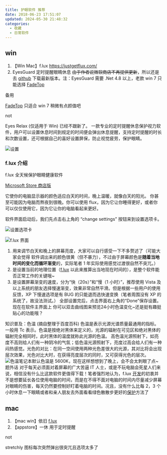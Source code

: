 ```yaml
---
title: 护眼软件 推荐
date: 2018-06-23 17:51:07
updated: 2024-05-30 21:48:32
categories:
  - 收藏
  - 日常软件
---
```


## win

1. 【Win Mac】f.lux <https://justgetflux.com/>
2. EyesGuard 定时提醒眼睛休息 ~~由于作者说微软商店不再提供更新~~，所以还是去 [github](https://github.com/avestura/EyesGuard/releases/) 下载最新版本。注：EyesGuard 需要 .Net 4.8 以上，老款 win 7 只能选择 [FadeTop](http://www.fadetop.com/)

备用

[FadeTop](http://www.fadetop.com/) 只适合 win 7 稍微有点颜值吧

not

Eyes Relax (仅适用于 Win) 已经不跟新了。 一款专业的定时提醒休息保护视力软件，用户可以设置休息时间到规定的时间便会弹出休息提醒，支持定时提醒的时长和次数设置，还可根据自己的喜好设置屏保，防止视觉疲劳，保护眼睛。

![设置](/imgs/%E4%B8%93%E9%A2%98-%E6%8A%A4%E7%9C%BC%E8%BD%AF%E4%BB%B6%E5%88%86%E4%BA%AB/1662509-219779c24b37a708.png)

### f.lux 介绍

f.lux 全天候保护眼睛健康软件

[Microsoft Store 商店版](https://apps.microsoft.com/store/detail/flux/9N9KDPHV91JT?hl=zh-cn&gl=cn&ocid=badge&rtc=1)

<!-- more -->

它使你的电脑显示器的颜色适应白天的时间，晚上温暖，就像白天的阳光。
你甚至可能因为电脑而熬夜到很晚。你可以使用 flux，因为它让你睡得更好，或者你可以仅仅使用它，因为它让你的电脑看起来更好。

软件界面启动后，我们先点击右上角的 “change settings” 按钮来到设置选项卡。

![设置选项卡](http://upload-images.jianshu.io/upload_images/1662509-2b862a7c5ce38d39.png?imageMogr2/auto-orient/strip%7CimageView2/2/w/1240)

![f.lux 界面](./imgs/%E4%B8%93%E9%A2%98-%E6%8A%A4%E7%9C%BC%E8%BD%AF%E4%BB%B6%E5%88%86%E4%BA%AB/1662509-2b862a7c5ce38d39.png)

1. 用来调节白天和晚上的屏幕亮度，大家可以自行感受一下不多赘述了（可能大家会觉得 软件调出来的颜色很黄（但不暴力），不过由于屏幕颜色是**随着当地时间的变化而循环渐变**的，实际笔者 1 年实际使用感觉过渡很自然不突兀。）
2. 是设置当前的地理位置（[f.lux](http://www.iplaysoft.com/flux.html) 以此来推算出当地现在时间的），是整个软件能否正常工作的关键哦~
3. 是设置屏幕渐变的速度，分为“快（20s）”和“慢（1 小时）”，推荐使用 Vista 及以上系统的朋友选择慢速渐变，效果非常自然平滑。但是根据一些用户的使用反馈，XP 下慢速选项是有 BUG 的只能退而选快速变换（笔者周围没有 XP 的系统了，故没法测试。）
全部设置完后，点击界面右上角的“Done”保存设置。现在在软件主界面上 你可以双击曲线图来预览24小时色温变化~还是挺有趣挺贴心的功能哦？

知识普及：色温 (摘自整理于百度百科)
色温是表示光源光谱质量最通用的指标。一般用 Tc 表示。色温是按绝对黑体来定义的，光源的辐射在可见区和绝对黑体的辐射完全相同时，此时黑体的温度就称此光源的色温。
高色温光源照射下，如亮度不高则给人们有一种阴冷的气氛；低色温光源照射下，亮度过高会给人们有一种闷热感觉。光色的对比：在同一空间使用两种光色差很大的光源，其对比将会出现层次效果，光色对比大时，在获得亮度层次的同时，又可获得光色的层次。
![色温](http://upload-images.jianshu.io/upload_images/1662509-fef2aaa87569daca.jpg?imageMogr2/auto-orient/strip%7CimageView2/2/w/1240)笔记本默认色温是 5600K，现在这样想想到了晚上，会不会太刺眼了点~
题外话
对于每天必须面对着屏幕的广大苦逼 IT 人士，或是不玩电脑会死星人们来说，相信没有什么比这款软件更值得下载！笔者强烈地认为，f.lux [开发](http://www.iplaysoft.com/tag/%E5%BC%80%E5%8F%91)的初衷并不是想要延长各位使用电脑的时间，而是在不得不面对电脑的时间内尽量减少屏幕对眼睛的伤害，每天仍然要控制好盯着电脑的时间。况且，没有什么比每 2，3 个小时休息一下眼睛或者和亲人朋友去外面看看绿色散散步更好的[保护](http://www.iplaysoft.com/tag/%E4%BF%9D%E6%8A%A4)方法了

## mac

1. 【mac win】依旧 [f.lux](https://justgetflux.com/)
2. 【appstore】一休 用于定时提醒

not

stretchly 图标每次突然弹出很突兀且选项太多了

  [2]: https://justgetflux.com/
